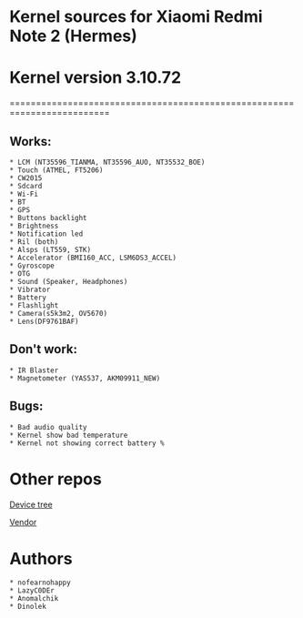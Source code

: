 # Kernel sources for Xiaomi Redmi Note 2 (Hermes)
# Kernel version 3.10.72

=========================================================================

## Works:

	* LCM (NT35596_TIANMA, NT35596_AUO, NT35532_BOE)
	* Touch (ATMEL, FT5206)
	* CW2015
	* Sdcard
	* Wi-Fi
	* BT
	* GPS
	* Buttons backlight
	* Brightness
	* Notification led
	* Ril (both)
	* Alsps (LT559, STK)
	* Accelerator (BMI160_ACC, LSM6DS3_ACCEL)
	* Gyroscope
	* OTG
	* Sound (Speaker, Headphones)
	* Vibrator
	* Battery
	* Flashlight
	* Camera(s5k3m2, OV5670)
	* Lens(DF9761BAF)

## Don't work:

	* IR Blaster
	* Magnetometer (YAS537, AKM09911_NEW)

## Bugs:

	* Bad audio quality
	* Kernel show bad temperature
	* Kernel not showing correct battery %

# Other repos

[Device tree](https://github.com/HermesRepos/android_device_xiaomi_hermes/tree/cm-13.0)

[Vendor](https://github.com/HermesRepos/android_vendor_xiaomi_hermes/tree/cm-13.0)

# Authors

	* nofearnohappy
	* LazyC0DEr
	* Anomalchik
	* Dinolek
